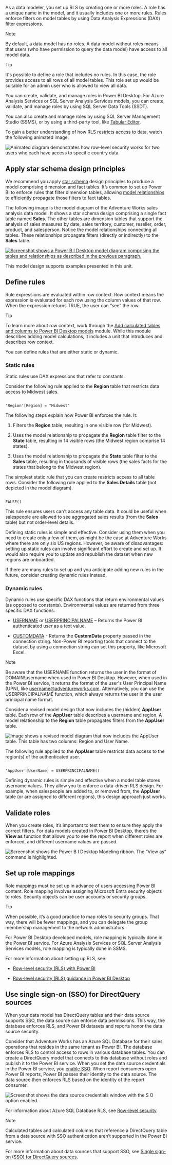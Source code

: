 As a data modeler, you set up RLS by creating one or more roles. A role has a unique name in the model, and it usually includes one or more rules. Rules enforce filters on model tables by using Data Analysis Expressions (DAX) filter expressions.

> [!NOTE]
> By default, a data model has no roles. A data model without roles means that users (who have permission to query the data model) have access to all model data.

> [!TIP]
> It's possible to define a role that includes no rules. In this case, the role provides access to all rows of all model tables. This role set up would be suitable for an admin user who is allowed to view all data.

You can create, validate, and manage roles in Power BI Desktop. For Azure Analysis Services or SQL Server Analysis Services models, you can create, validate, and manage roles by using SQL Server Data Tools (SSDT).

You can also create and manage roles by using SQL Server Management Studio (SSMS), or by using a third-party tool, like [Tabular Editor](https://tabulareditor.com/).

To gain a better understanding of how RLS restricts access to data, watch the following animated image.

![Animated diagram demonstrates how row-level security works for two users who each have access to specific country data.](../media/introduce-row-level-security.gif)

## Apply star schema design principles

We recommend you apply [star schema](/power-bi/guidance/star-schema) design principles to produce a model comprising dimension and fact tables. It’s common to set up Power BI to enforce rules that filter dimension tables, allowing [model relationships](/power-bi/transform-model/desktop-relationships-understand) to efficiently propagate those filters to fact tables.

The following image is the model diagram of the Adventure Works sales analysis data model. It shows a star schema design comprising a single fact table named **Sales**. The other tables are dimension tables that support the analysis of sales measures by date, sales territory, customer, reseller, order, product, and salesperson. Notice the model relationships connecting all tables. These relationships propagate filters (directly or indirectly) to the **Sales** table.

[![Screenshot shows a Power B I Desktop model diagram comprising the tables and relationships as described in the previous paragraph.](../media/model-diagram-star-schema.png)](../media/model-diagram-star-schema.png#lightbox)

This model design supports examples presented in this unit.

## Define rules

Rule expressions are evaluated within row context. Row context means the expression is evaluated for each row using the column values of that row. When the expression returns TRUE, the user can “see” the row.

> [!TIP]
> To learn more about row context, work through the [Add calculated tables and columns to Power BI Desktop models](/training/modules/dax-power-bi-add-calculated-tables/) module. While this module describes adding model calculations, it includes a unit that introduces and describes row context.

You can define rules that are either static or dynamic.

### Static rules

Static rules use DAX expressions that refer to constants.

Consider the following rule applied to the **Region** table that restricts data access to Midwest sales.

```dax

'Region'[Region] = "Midwest"

```

The following steps explain how Power BI enforces the rule. It:

1. Filters the **Region** table, resulting in one visible row (for Midwest).

2. Uses the model relationship to propagate the **Region** table filter to the **State** table, resulting in 14 visible rows (the Midwest region comprise 14 states).

3. Uses the model relationship to propagate the **State** table filter to the **Sales** table, resulting in thousands of visible rows (the sales facts for the states that belong to the Midwest region).

The simplest static rule that you can create restricts access to all table rows. Consider the following rule applied to the **Sales Details** table (not depicted in the model diagram).

```dax

FALSE()

```

This rule ensures users can't access any table data. It could be useful when salespeople are allowed to see aggregated sales results (from the **Sales** table) but not order-level details.

Defining static rules is simple and effective. Consider using them when you need to create only a few of them, as might be the case at Adventure Works where there are only six US regions. However, be aware of disadvantages: setting up static rules can involve significant effort to create and set up. It would also require you to update and republish the dataset when new regions are onboarded.

If there are many rules to set up and you anticipate adding new rules in the future, consider creating dynamic rules instead.

### Dynamic rules

Dynamic rules use specific DAX functions that return environmental values (as opposed to constants). Environmental values are returned from three specific DAX functions:

- [USERNAME](/dax/username-function-dax) or [USERPRINCIPALNAME](/dax/userprincipalname-function-dax) – Returns the Power BI authenticated user as a text value.

- [CUSTOMDATA](/dax/customdata-function-dax) - Returns the **CustomData** property passed in the connection string. Non-Power BI reporting tools that connect to the dataset by using a connection string can set this property, like Microsoft Excel.

> [!NOTE]
> Be aware that the USERNAME function returns the user in the format of DOMAIN\username when used in Power BI Desktop. However, when used in the Power BI service, it returns the format of the user's User Principal Name (UPN), like username@adventureworks.com. Alternatively, you can use the USERPRINCIPALNAME function, which always returns the user in the user principal name format.

Consider a revised model design that now includes the (hidden) **AppUser** table. Each row of the **AppUser** table describes a username and region. A model relationship to the **Region** table propagates filters from the **AppUser** table.

![Image shows a revised model diagram that now includes the AppUser table. This table has two columns: Region and User Name.](../media/model-diagram-appuser-table.png)

The following rule applied to the **AppUser** table restricts data access to the region(s) of the authenticated user.

```dax

'AppUser'[UserName] = USERPRINCIPALNAME()

```

Defining dynamic rules is simple and effective when a model table stores username values. They allow you to enforce a data-driven RLS design. For example, when salespeople are added to, or removed from, the **AppUser** table (or are assigned to different regions), this design approach just works.

## Validate roles

When you create roles, it’s important to test them to ensure they apply the correct filters. For data models created in Power BI Desktop, there’s the **View as** function that allows you to see the report when different roles are enforced, and different username values are passed.

![Screenshot shows the Power B I Desktop Modeling ribbon. The “View as” command is highlighted.](../media/power-bi-desktop-security-view.png)

## Set up role mappings

Role mappings must be set up in advance of users accessing Power BI content. Role mapping involves assigning Microsoft Entra security objects to roles. Security objects can be user accounts or security groups.

> [!TIP]
> When possible, it’s a good practice to map roles to security groups. That way, there will be fewer mappings, and you can delegate the group membership management to the network administrators.

For Power BI Desktop developed models, role mapping is typically done in the Power BI service. For Azure Analysis Services or SQL Server Analysis Services models, role mapping is typically done in SSMS.

For more information about setting up RLS, see:

- [Row-level security (RLS) with Power BI](/power-bi/enterprise/service-admin-rls)

- [Row-level security (RLS) guidance in Power BI Desktop](/power-bi/guidance/rls-guidance)

## Use single sign-on (SSO) for DirectQuery sources

When your data model has DirectQuery tables and their data source supports SSO, the data source can enforce data permissions. This way, the database enforces RLS, and Power BI datasets and reports honor the data source security.

Consider that Adventure Works has an Azure SQL Database for their sales operations that resides in the same tenant as Power BI. The database enforces RLS to control access to rows in various database tables. You can create a DirectQuery model that connects to this database without roles and publish it to the Power BI service. When you set the data source credentials in the Power BI service, you [enable SSO](/power-bi/connect-data/service-azure-sql-database-with-direct-connect). When report consumers open Power BI reports, Power BI passes their identity to the data source. The data source then enforces RLS based on the identity of the report consumer.

![Screenshot shows the data source credentials window with the S O option enabled.](../media/set-data-source-credentials-single-sign-on.png)

For information about Azure SQL Database RLS, see [Row-level security](/sql/relational-databases/security/row-level-security).

> [!NOTE]
> Calculated tables and calculated columns that reference a DirectQuery table from a data source with SSO authentication aren’t supported in the Power BI service.

For more information about data sources that support SSO, see [Single sign-on (SSO) for DirectQuery sources](/power-bi/connect-data/power-bi-data-sources).
